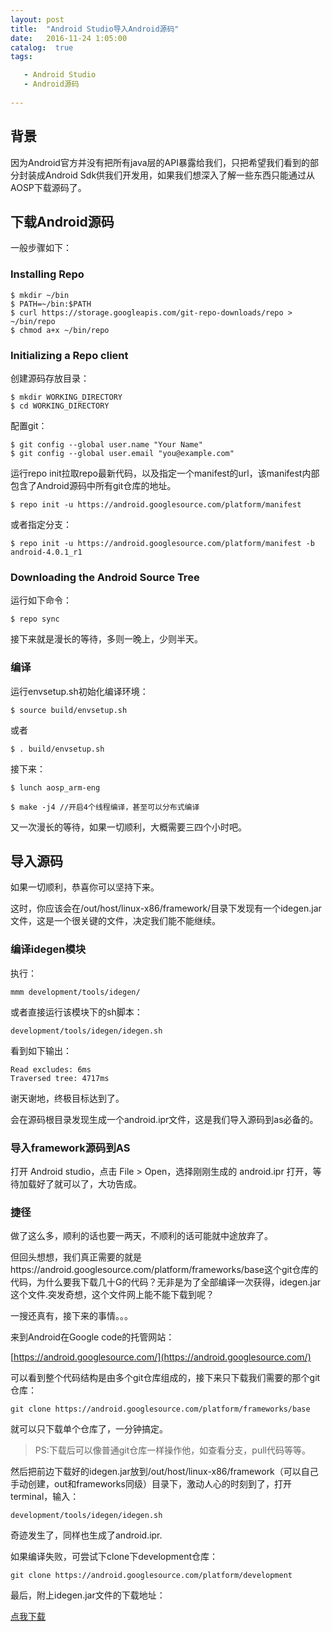 ```yaml
---
layout: post
title:  "Android Studio导入Android源码"
date:   2016-11-24 1:05:00
catalog:  true
tags:

   - Android Studio
   - Android源码
   
---
```


## 背景


因为Android官方并没有把所有java层的API暴露给我们，只把希望我们看到的部分封装成Android Sdk供我们开发用，如果我们想深入了解一些东西只能通过从AOSP下载源码了。


## 下载Android源码

一般步骤如下：

### Installing Repo

    $ mkdir ~/bin
    $ PATH=~/bin:$PATH
    $ curl https://storage.googleapis.com/git-repo-downloads/repo > ~/bin/repo
    $ chmod a+x ~/bin/repo


### Initializing a Repo client

创建源码存放目录：

    $ mkdir WORKING_DIRECTORY
    $ cd WORKING_DIRECTORY

配置git：

    $ git config --global user.name "Your Name"
    $ git config --global user.email "you@example.com"
    
运行repo init拉取repo最新代码，以及指定一个manifest的url，该manifest内部包含了Android源码中所有git仓库的地址。

    $ repo init -u https://android.googlesource.com/platform/manifest
    
或者指定分支：

    $ repo init -u https://android.googlesource.com/platform/manifest -b android-4.0.1_r1
    
### Downloading the Android Source Tree

运行如下命令：

    $ repo sync
    
接下来就是漫长的等待，多则一晚上，少则半天。

### 编译

运行envsetup.sh初始化编译环境：

    $ source build/envsetup.sh
或者

    $ . build/envsetup.sh
    
接下来：

    $ lunch aosp_arm-eng
    
    $ make -j4 //开启4个线程编译，甚至可以分布式编译


又一次漫长的等待，如果一切顺利，大概需要三四个小时吧。

## 导入源码

如果一切顺利，恭喜你可以坚持下来。

这时，你应该会在/out/host/linux-x86/framework/目录下发现有一个idegen.jar文件，这是一个很关键的文件，决定我们能不能继续。

### 编译idegen模块

执行：

    mmm development/tools/idegen/
    
或者直接运行该模块下的sh脚本：

    development/tools/idegen/idegen.sh
    
看到如下输出：

    Read excludes: 6ms
    Traversed tree: 4717ms
    
谢天谢地，终极目标达到了。

会在源码根目录发现生成一个android.ipr文件，这是我们导入源码到as必备的。

### 导入framework源码到AS

打开 Android studio，点击 File > Open，选择刚刚生成的 android.ipr 打开，等待加载好了就可以了，大功告成。

### 捷径

做了这么多，顺利的话也要一两天，不顺利的话可能就中途放弃了。

但回头想想，我们真正需要的就是https://android.googlesource.com/platform/frameworks/base这个git仓库的代码，为什么要我下载几十G的代码？无非是为了全部编译一次获得，idegen.jar这个文件.突发奇想，这个文件网上能不能下载到呢？

一搜还真有，接下来的事情。。。

来到Android在Google code的托管网站：

[https://android.googlesource.com/](https://android.googlesource.com/)

可以看到整个代码结构是由多个git仓库组成的，接下来只下载我们需要的那个git仓库：

    git clone https://android.googlesource.com/platform/frameworks/base
    
就可以只下载单个仓库了，一分钟搞定。

>  PS:下载后可以像普通git仓库一样操作他，如查看分支，pull代码等等。

然后把前边下载好的idegen.jar放到/out/host/linux-x86/framework（可以自己手动创建，out和frameworks同级）目录下，激动人心的时刻到了，打开terminal，输入：

    development/tools/idegen/idegen.sh
    
奇迹发生了，同样也生成了android.ipr.

如果编译失败，可尝试下clone下development仓库：

    git clone https://android.googlesource.com/platform/development
    
最后，附上idegen.jar文件的下载地址：

[点我下载](https://github.com/yuanfentiank789/yuanfentiank789.github.io/blob/master/asset/idegen.jar)





